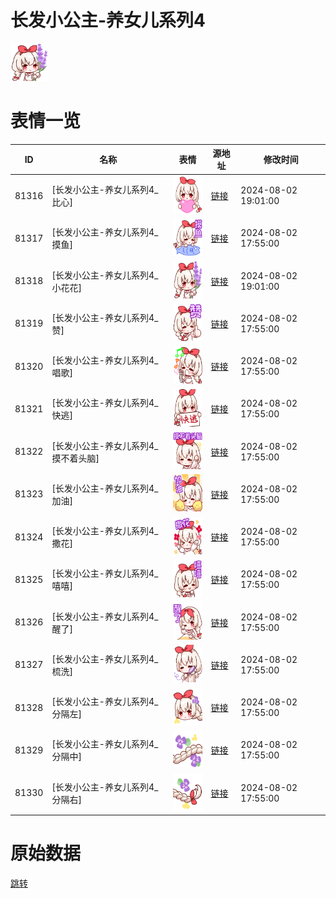 # 长发小公主-养女儿系列4

<img src="./cover.png" height="60" alt="cover" />

# 表情一览

|ID|名称|表情|源地址|修改时间|
|----|----|----|----|----|
|81316|[长发小公主-养女儿系列4_比心]|<img src="./pic/081316_%5B长发小公主-养女儿系列4_比心%5D.png" height="60" alt="比心"/>|[链接](https://i0.hdslb.com/bfs/garb/aa7a50cd49bb23c08841cf1f62670675b17cb067.png)|2024-08-02 19:01:00|
|81317|[长发小公主-养女儿系列4_摸鱼]|<img src="./pic/081317_%5B长发小公主-养女儿系列4_摸鱼%5D.png" height="60" alt="摸鱼"/>|[链接](https://i0.hdslb.com/bfs/garb/9f5a2388741ffe13295ed1061e4c78cac5b8e08d.png)|2024-08-02 17:55:00|
|81318|[长发小公主-养女儿系列4_小花花]|<img src="./pic/081318_%5B长发小公主-养女儿系列4_小花花%5D.png" height="60" alt="小花花"/>|[链接](https://i0.hdslb.com/bfs/garb/cc0dab3d4791b46e5dc6cbfba9ae38c90e619312.png)|2024-08-02 19:01:00|
|81319|[长发小公主-养女儿系列4_赞]|<img src="./pic/081319_%5B长发小公主-养女儿系列4_赞%5D.png" height="60" alt="赞"/>|[链接](https://i0.hdslb.com/bfs/garb/4efaf596fc37287afebdba09e312168b50149c43.png)|2024-08-02 17:55:00|
|81320|[长发小公主-养女儿系列4_唱歌]|<img src="./pic/081320_%5B长发小公主-养女儿系列4_唱歌%5D.png" height="60" alt="唱歌"/>|[链接](https://i0.hdslb.com/bfs/garb/d47e8f30df499b12e4564502082d6dbaa284d5d2.png)|2024-08-02 17:55:00|
|81321|[长发小公主-养女儿系列4_快逃]|<img src="./pic/081321_%5B长发小公主-养女儿系列4_快逃%5D.png" height="60" alt="快逃"/>|[链接](https://i0.hdslb.com/bfs/garb/cb4ed2ca1801f1847fc910eb0628f14fae23c90d.png)|2024-08-02 17:55:00|
|81322|[长发小公主-养女儿系列4_摸不着头脑]|<img src="./pic/081322_%5B长发小公主-养女儿系列4_摸不着头脑%5D.png" height="60" alt="摸不着头脑"/>|[链接](https://i0.hdslb.com/bfs/garb/9d224f656ff21b840b02b24cd15f76ef82e2e7bb.png)|2024-08-02 17:55:00|
|81323|[长发小公主-养女儿系列4_加油]|<img src="./pic/081323_%5B长发小公主-养女儿系列4_加油%5D.png" height="60" alt="加油"/>|[链接](https://i0.hdslb.com/bfs/garb/5c2596784183baeb5ef4f411f4ee5650f9e81d46.png)|2024-08-02 17:55:00|
|81324|[长发小公主-养女儿系列4_撒花]|<img src="./pic/081324_%5B长发小公主-养女儿系列4_撒花%5D.png" height="60" alt="撒花"/>|[链接](https://i0.hdslb.com/bfs/garb/d0011c378658806665da895445d6618fefaf0726.png)|2024-08-02 17:55:00|
|81325|[长发小公主-养女儿系列4_嘻嘻]|<img src="./pic/081325_%5B长发小公主-养女儿系列4_嘻嘻%5D.png" height="60" alt="嘻嘻"/>|[链接](https://i0.hdslb.com/bfs/garb/33d19dce1fc815ad967ff3270c1ae80fca3aaa2a.png)|2024-08-02 17:55:00|
|81326|[长发小公主-养女儿系列4_醒了]|<img src="./pic/081326_%5B长发小公主-养女儿系列4_醒了%5D.png" height="60" alt="醒了"/>|[链接](https://i0.hdslb.com/bfs/garb/22b21d77e836375f2aa9c724c444b4e64b6437a3.png)|2024-08-02 17:55:00|
|81327|[长发小公主-养女儿系列4_梳洗]|<img src="./pic/081327_%5B长发小公主-养女儿系列4_梳洗%5D.png" height="60" alt="梳洗"/>|[链接](https://i0.hdslb.com/bfs/garb/14eba77fd8b64d2d3683cbf9d54395a95460e821.png)|2024-08-02 17:55:00|
|81328|[长发小公主-养女儿系列4_分隔左]|<img src="./pic/081328_%5B长发小公主-养女儿系列4_分隔左%5D.png" height="60" alt="分隔左"/>|[链接](https://i0.hdslb.com/bfs/garb/723b3118dcfbfaf39beb8debd32b4cd07c1c37a3.png)|2024-08-02 17:55:00|
|81329|[长发小公主-养女儿系列4_分隔中]|<img src="./pic/081329_%5B长发小公主-养女儿系列4_分隔中%5D.png" height="60" alt="分隔中"/>|[链接](https://i0.hdslb.com/bfs/garb/8e4cbc393b30bb02f5843d025db68fdbac2a7e2f.png)|2024-08-02 17:55:00|
|81330|[长发小公主-养女儿系列4_分隔右]|<img src="./pic/081330_%5B长发小公主-养女儿系列4_分隔右%5D.png" height="60" alt="分隔右"/>|[链接](https://i0.hdslb.com/bfs/garb/bb30e2606ebf964250c9eed604a5e716b061aeb5.png)|2024-08-02 17:55:00|

# 原始数据

[跳转](./raw.json)

